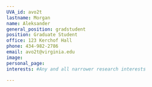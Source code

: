 ```yaml
---
UVA_id: avo2t
lastname: Morgan
name: Aleksander
general_position: gradstudent
position: Graduate Student
office: 123 Kerchof Hall
phone: 434-982-2786
email: avo2t@virginia.edu
image:
personal_page:
interests: #Any and all narrower research interests

---
```

